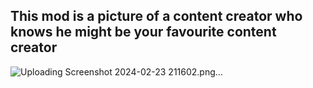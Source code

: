 ## This mod is a picture of a content creator who knows he might be your favourite content creator
![Uploading Screenshot 2024-02-23 211602.png…]()
